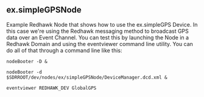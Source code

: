 ## ex.simpleGPSNode ##

Example Redhawk Node that shows how to use the ex.simpleGPS Device. In this case we're using the Redhawk messaging method to broadcast GPS data over an Event Channel. You can test this by launching the Node in a Redhawk Domain and using the eventviewer command line utility. You can do all of that through a command line like this:

```
nodeBooter -D &

nodeBooter -d $SDRROOT/dev/nodes/ex/simpleGPSNode/DeviceManager.dcd.xml &

eventviewer REDHAWK_DEV GlobalGPS
```

